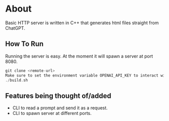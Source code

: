 # About
Basic HTTP server is written in C++ that generates html files straight from ChatGPT.

## How To Run
Running the server is easy. At the moment it will spawn a server at port 8080. 

```c++
git clone <remote-url>
Make sure to set the environment variable OPENAI_API_KEY to interact with the API.
./build.sh
```
## Features being thought of/added
+ CLI to read a prompt and send it as a request.
+ CLI to spawn server at different ports.
